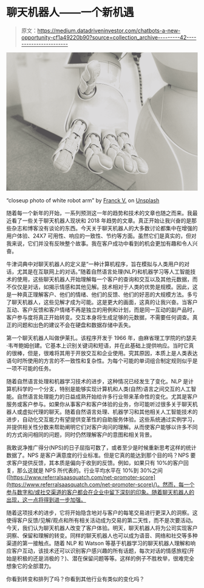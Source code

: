 # 聊天机器人——一个新机遇

> 原文：<https://medium.datadriveninvestor.com/chatbots-a-new-opportunity-cf1a49220b90?source=collection_archive---------42----------------------->

![](img/47d608efc94396d44feb9f7dc828ec7a.png)

“closeup photo of white robot arm” by [Franck V.](https://unsplash.com/@franckinjapan?utm_source=medium&utm_medium=referral) on [Unsplash](https://unsplash.com?utm_source=medium&utm_medium=referral)

随着每一个新年的开始，一系列预测这一年的趋势和技术的文章也随之而来。我最近看了一些关于聊天机器人现状和 2018 年趋势的文章。真正开始让我兴奋的是那些杂志和博客没有谈论的东西。今天关于聊天机器人的大多数讨论都集中在增强的用户体验、24X7 可用性、响应的一致性、节约等方面。虽然它们是真实的，但对我来说，它们并没有反映整个故事。我在客户成功中看到的机会更加有趣和令人兴奋。

牛津词典中对聊天机器人的定义是“一种计算机程序，旨在模拟与人类用户的对话，尤其是在互联网上的对话。”随着自然语言处理(NLP)和机器学习等人工智能技术的使用，这些聊天机器人开始理解每一个客户的查询和交互以及其他元数据，而不仅仅是对话，如揭示情感和其他见解。技术相对于人类的优势是规模。因此，这是一种真正理解客户、他们的情绪、他们的反馈、他们的好恶的大规模方法。多亏了聊天机器人，这些见解才成为可能。这是更大的画面，这真的让我兴奋。当客户互动、客户反馈和客户情绪不再是独立的用例和计划，而是同一互动的副产品时，客户参与度将真正开始转变。交互本身将生成足够的元数据，不需要任何调查。真正的问题和出色的建议不会在硬盘和数据存储中丢失。

第一个聊天机器人叫做伊莱扎。该程序开发于 1966 年，由麻省理工学院的约瑟夫·韦岑鲍姆创建。它基本上识别关键词和短语，并在此基础上提供响应。当时它真的很棒，但是，很难将其用于开放交互和企业使用。究其原因，本质上是人类表达语句时所使用的方言的不一致性和复杂性。为每个可能的单词组合制定规则似乎是一项不可能的任务。

随着自然语言处理和机器学习技术的进步，这种情况已经发生了变化。NLP 是计算机科学的一个分支，特别是能够实现计算机和人类(自然)语言之间交互的人工智能。自然语言处理能力的日益成熟开始给许多行业带来革命性的变化。尤其是客户服务或客户参与。如果你从事客户和客户体验的业务，你可能听过很多关于聊天机器人或虚拟代理的聊天。随着自然语言处理、机器学习和其他相关人工智能技术的进步，自动化交互能力有望提供变革性的自助服务体验。这些系统通过实例学习，并提供相关性分数来帮助阐明它们对客户询问的理解。从而使客户能够以许多不同的方式询问相同的问题，同时仍然理解客户的意图和相关背景。

我敢说净推广得分(NPS)的日子屈指可数了，或者至少是时候重新思考这样的统计数据了。NPS 是客户满意度的行业标准。但是它真的能达到那个目的吗？NPS 要求客户提供反馈，其本质是偏向于收到的反馈。例如，如果只有 10%的客户回复，那么这就是 NPS 所代表的。行业平均水平在 10%到 30%之间([https://www.referralsaasquatch.com/net-promoter-score](https://www.referralsaasquatch.com/net-promoter-score)/)。然而，每一个参与数字和/或社交渠道的客户都会在企业中留下深刻的印象。随着聊天机器人的出现，这一点将得到进一步加强。

随着这项技术的进步，它将开始隐含地对与客户的每笔交易进行更深入的洞察。这使得客户反馈/见解/观点和所有相关活动成为交易的第二天性，而不是次要活动。今天，我们认为聊天机器人改变了客户体验。明天，聊天机器人将为公司实现客户洞察、保留和理解的转变。同样的聊天机器人也可以成为语音、网络和社交等多种渠道的第一接触点。随着 NLP 和 Watson 等基于机器学习的聊天机器人理解和响应客户互动，该技术还可以识别客户感兴趣的所有话题，每次对话的情感旅程(开始是积极的还是消极的？)、潜在保留问题等等。这样的例子不胜枚举，很难完全想象它的全部潜力。

你看到转变和排列了吗？你看到其他行业有类似的变化吗？